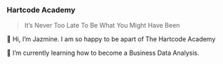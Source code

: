 ### Hartcode Academy 

> It’s Never Too Late To Be What You Might Have Been

👋 Hi, I’m Jazmine. I am so happy to be apart of The Hartcode Academy

🌱 I’m currently learning how to become a Business Data Analysis.
